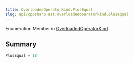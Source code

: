 ```yaml
---
title: OverloadedOperatorKind.PlusEqual
slug: api/cppsharp.ast.overloadedoperatorkind.plusequal
---
```

Enumeration Member in [OverloadedOperatorKind](/api/cppsharp/ast/overloadedoperatorkind)

## Summary



```csharp
PlusEqual = 18
```

